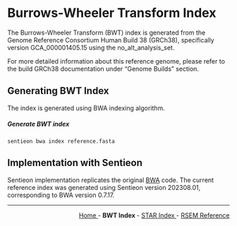 
# Burrows-Wheeler Transform Index

The Burrows-Wheeler Transform (BWT) index is generated from the Genome Reference Consortium Human Build 38 (GRCh38), specifically version GCA_000001405.15 using the no_alt_analysis_set. 

For more detailed information about this reference genome, please refer to the build GRCh38 documentation under “Genome Builds” section.

## Generating BWT Index

The index is generated using BWA indexing algorithm.

##### Generate BWT index

```text
sentieon bwa index reference.fasta
```

## Implementation with Sentieon

Sentieon implementation replicates the original [BWA](https://github.com/lh3/bwa) code. The current reference index was generated using Sentieon version 202308.01, corresponding to BWA version 0.7.17.

---

<!-- This section relies on the html links generated by GitHub Pages 
and will not render correctly in Markdown -->
<div style="text-align: right">
    <a href="/pipelines-docs/"> Home </a> -
    <a> <b> BWT Index </b> </a> -
    <a href="1_STAR_Index.html"> STAR Index </a> -
    <a href="2_RSEM_Reference.html"> RSEM Reference </a>
</div>

